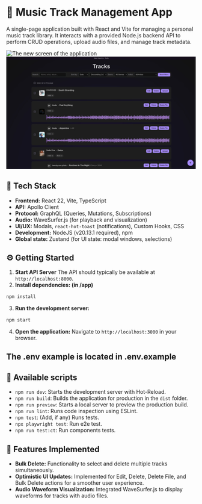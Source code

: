 # 🎵 Music Track Management App

A single-page application built with React and Vite for managing a personal music track library. It interacts with a provided Node.js backend API to perform CRUD operations, upload audio files, and manage track metadata.

![The new screen of the application](./src/assets/tracks_new.jpg)
![The old screen of the application](./src/assets/tracks_old.jpg)

## 🚀 Tech Stack

*   **Frontend:** React 22, Vite, TypeScript
*   **API:** Apollo Client 
*   **Protocol:** GraphQL (Queries, Mutations, Subscriptions)
*   **Audio:** WaveSurfer.js (for playback and visualization)
*   **UI/UX:** Modals, `react-hot-toast` (notifications), Custom Hooks, CSS
*   **Development:** NodeJS (v20.13.1 required), npm
*   **Global state:** Zustand (for UI state: modal windows, selections)

## ⚙️ Getting Started

1. **Start API Server** 
The API should typically be available at `http://localhost:8000`.
2. **Install dependencies: (in /app)**
```bash
npm install
```
3. **Run the development server:**
```bash
npm start
```

4. **Open the application:**
    Navigate to `http://localhost:3000` in your browser.
    
## The .env example is located in .env.example

## 📜 Available scripts

* `npm run dev`: Starts the development server with Hot-Reload.
* `npm run build`: Builds the application for production in the `dist` folder.
* `npm run preview`: Starts a local server to preview the production build.
* `npm run lint`: Runs code inspection using ESLint.
* `npm test`: (Add, if any) Runs tests.
* `npx playwright test`: Run e2e test.
* `npm run test:ct`: Run components tests.

## 🎉 Features Implemented

*   **Bulk Delete:** Functionality to select and delete multiple tracks simultaneously.
*   **Optimistic UI Updates:** Implemented for Edit, Delete, Delete File, and Bulk Delete actions for a smoother user experience.
*   **Audio Waveform Visualization:** Integrated WaveSurfer.js to display waveforms for tracks with audio files.
